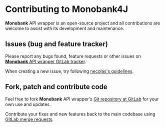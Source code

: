 # Contributing to Monobank4J

**Monobank** API wrapper is an open-source project and all contributions
are welcome to assist with its development and maintenance.

## Issues (bug and feature tracker)

Please report any bugs found, feature requests or other issues on
[**Monobank** API wrapper GitLab tracker][wrapper-issues].

When creating a new issue, try following [necolas's guidelines][issue-guidelines].

## Fork, patch and contribute code

Feel free to fork **Monobank** API wrapper's [Git repository at GitLab][wrapper-gitlab] for your own use and
updates.

Contribute your fixes and new features back to the main codebase using
[GitLab merge requests][gitlab-merge-requests].

[wrapper-issues]: https://gitlab.com/bot-by/monobank4j/-/issues
[issue-guidelines]: http://github.com/necolas/issue-guidelines/#readme
[wrapper-gitlab]: https://gitlab.com/bot-by/monobank4j/
[gitlab-merge-requests]: https://docs.gitlab.com/ee/user/project/merge_requests/creating_merge_requests.html
